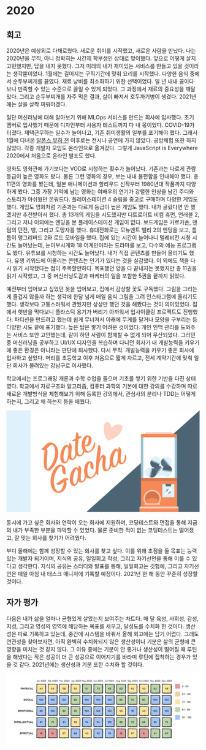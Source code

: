 # 2020

## 회고

2020년은 예상외로 다채로웠다. 새로운 취미를 시작했고, 새로운 사람을 만났다. 나는 2020년을 무직, 아니 정확히는 시간제 학부생인 상태로 맞이했다. 앞으로 어떻게 살지 고민했지만, 답을 내지 못했다. 그저 미래의 내가 재미있는 서비스를 만들고 있을 것이라는 생각뿐이었다. 1월에는 길어지는 구직기간에 맞춰 요리를 시작했다. 다양한 음식 중에서 순두부찌개를 끓였다. 재료 낭비를 최소화하기 위한 선택이었다. 일 년 내내 끓이다 보니 만족할 수 있는 수준으로 끓일 수 있게 되었다. 그 과정에서 재료의 중요성을 깨달았다. 그리고 순두부찌개를 자주 먹은 결과, 살이 빠져서 호두까기병이 생겼다. 2021년에는 살을 살짝 찌워야겠다.

일단 머신러닝에 대해 알아보기 위해 MLOps 서비스를 만드는 회사에 입사했다. 초기 멤버로 입사했기 때문에 디자인부터 사용자 테스트까지 다 내 몫이었다. COVID-19가 터졌다. 재택근무하는 일수가 늘어나고, 기존 취미생활의 일부를 포기해야 했다. 그래서 1월에 다녀온 [알폰스 무하 전](http://myartmuseum.co.kr/exhibit/exhibit_ing.php?ptype=view&prdcode=1910140001&page=1&catcode=10000000) 이후로는 전시나 공연에 가지 않았다. 공방체험 또한 하지 않았다. 각종 개발자 모임도 온라인으로 옮겨갔다. 그렇게 JavaScript is Everywhere 2020에서 처음으로 온라인 발표도 했다.

영화도 영화관에 가기보다는 VOD로 시청하는 횟수가 늘어났다. 기존과는 다르게 관람등급이 높은 영화도 봤다. 물론 그런 영화의 경우, 보는 내내 불편함을 인내해야 했다. 총 11편의 영화를 봤는데, 일본 애니메이션과 할리우드 신작부터 1980년대 작품까지 다양하게 봤다. 그중 가장 기억에 남는 영화는 여배우의 연기가 강렬한 인상을 남긴 주디와 스토리가 아쉬웠던 온워드다. 플레이스테이션 4 슬림을 중고로 구매하며 다양한 게임도 했다. 게임도 영화처럼 기존과는 다르게 등급이 높은 게임도 했다. 내가 골랐다면 안 했겠지만 추천받아서 했다. 총 13개의 게임을 시도했지만 디트로이트 비컴 휴먼, 언래블 2, 그리고 저니 이외에는 엔딩을 본 플레이스테이션 게임이 없다. 보드게임은 카르카손, 맨덤의 던전, 뱅, 그리고 도망자를 했다. 휴대전화로는 모뉴멘트 밸리 2의 엔딩을 보고, 틈틈이 앵그리버드 2와 로드 모바일을 했다. 집에 있는 시간이 늘어나니 텔레비전 시청 시간도 늘어났는데, 눈이부시게와 18 어게인이라는 드라마를 보고, 다수의 예능 프로그램도 봤다. 유튜브를 시청하는 시간도 늘어났다. 내가 직접 콘텐츠를 만들어 올리기도 했다. 유행 키워드에 어울리는 콘텐츠는 인기가 있다는 것을 실감했다. 이 외에도 책을 다시 읽기 시작했다는 점이 주목할만하다. 목표했던 양을 다 끝내지는 못했지만 총 11권을 읽기 시작했고, 그 중 머신러닝도감과 마케터의 일을 포함한 5권을 끝까지 읽었다.

예전부터 입어보고 싶었던 옷을 입어보고, 집에서 감상할 꽃도 구독했다. 그림을 그리는 게 즐겁지 않을까 하는 생각에 한달 넘게 매일 음식 그림을 그려 인스타그램에 올리기도 했다. 생각보다 고통스러워서 관뒀지만 상상만 했던 것을 해봤다는 것이 의미있었다. 집에서 햇반을 먹다보니 플라스틱 용기가 버리기 아까워서 업사이클링 프로젝트도 진행했다. 파티션을 만드려고 했는데 쉽게 무너져서 아래에 무게를 달거나 모양을 구부리는 등 다양한 시도 끝에 포기했다. 높은 탑은 쌓기 어려운 것이었다. 개인 인맥 관리를 도와주는 서비스 또안 고안했는데, 같이 하던 사람이 함께할 수 없게 되어 무산되었다. 그러던 중 머신러닝을 공부하고 UI/UX 디자인을 복습하며 다니던 회사가 내 개발능력을 키우기에 좋은 환경은 아니라는 판단에 퇴사했다. 다시 무직. 개발능력을 키우기 좋은 회사에 입사하고 싶었다. 머리를 초등학교 이후 처음으로 짧게 자르고, 전세 계약기간에 맞춰 일단 회사가 몰려있는 강남구로 이사했다.

학교에서는 프로그래밍 개론과 수학 수업을 들으며 기초를 쌓기 위한 기반을 다진 상태였다. 학교에서 자료구조와 알고리즘, 컴퓨터 과학의 기본에 대한 강의를 수강하며 따로 새로운 개발방식을 체험해보기 위해 등록한 강의에서, 관심사의 분리나 TDD는 어떻게 하는지, 그리고 왜 하는지 등을 배웠다.

[![DateGacha](dategacha.png)](https://youtu.be/vB_-e1S-f6Q)

동시에 가고 싶은 회사와 연락이 오는 회사에 지원하며, 코딩테스트와 면접을 통해 지금의 내가 부족한 부분을 파악할 수 있었다. 물론 준비한 적이 없는 코딩테스트는 떨어졌고, 잘 맞는 회사를 찾기가 어려웠다.

부디 올해에는 함께 성장할 수 있는 회사를 찾고 싶다. 이를 위해 초점을 둘 목표는 능력 있는 개발자 되기이며, 지식의 공유, 일일회고 작성, 그리고 자기선언을 통해 이룰 수 있다고 생각한다. 지식의 공유는 스터디와 발표를 통해, 일일회고는 깃헙에, 그리고 자기선언은 매일 아침 내 태스크 매니저에 기록할 예정이다. 2021년 한 해 동안 꾸준히 성장할 것이다.

## 자가 평가

다음은 내가 삶을 얼마나 균형있게 살았는지 보여주는 차트다. 매 달 육성, 사회성, 감성, 지성, 그리고 영성의 영역에 해당하는 목표를 세우고, 달성도를 수치화 한 것이다. 생산성은 따로 기록하고 있는데, 중간에 시스템을 바꿔서 올해 회고에는 담기 어렵다. 그래도 연관성을 찾아보자면, 아직 완벽히 수치화되지 않은 생산성이나 기분은 삶의 균형에 큰 영향을 미치는 것 같지 않다. 그 이유 중에는 기분이 안 좋거나 생산성이 떨어질 때 루틴을 해냈다는 작은 성공이 더 큰 성공으로 이어지기를 바라며 루틴에 집착하는 경우가 있을 것 같다. 2021년에는 생산성과 기분 또한 수치화 할 것이다.

![Self Assessment Scores 2020](self-assessment-2020.png)
